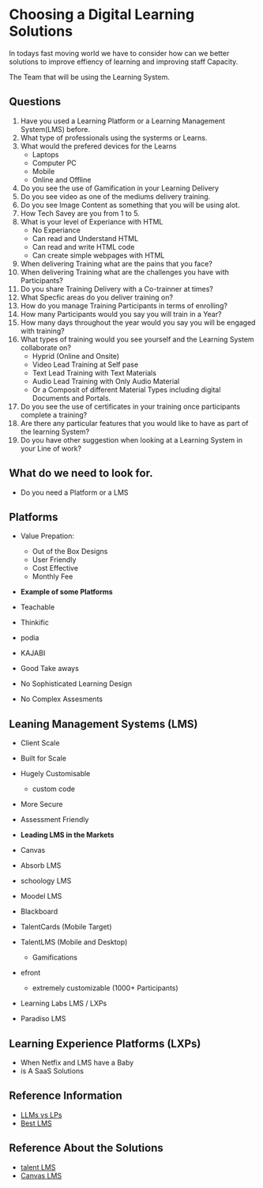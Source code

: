 # Choosing a Digital Learning Solutions
In todays fast moving world we have to consider how can we better solutions to improve effiency of learning and improving staff Capacity. 

The Team that will be using the Learning System. 

## Questions 
 01. Have you used a Learning Platform or a Learning Management System(LMS) before. 
 02.  What type of professionals using the systerms or Learns. 
 03. What would the prefered devices for the Learns 
     - Laptops
     - Computer PC 
     - Mobile 
     - Online and Offline 
 04. Do you see the use of Gamification in your Learning Delivery 
 05. Do you see video as one of the mediums delivery training. 
 06. Do you see Image Content as something that you will be using alot. 
 07. How Tech Savey are you from 1 to 5. 
 08. What is your level of Experiance with HTML 
     - No Experiance 
     - Can read and Understand HTML 
     - Can read and write HTML code 
     - Can create simple webpages with HTML
 09. When delivering Training what are the pains that you face? 
 10. When delivering Training what are the challenges you have with Participants?
 11. Do you share Training Delivery with a Co-trainner at times?
 12. What Specfic areas do you deliver training on?
 13. How do you manage Training Participants in terms of enrolling?
 14. How many Participants would you say you will train in a Year?
 15. How many days throughout the year would you say you will be engaged with training?
 16. What types of training would you see yourself and the Learning System collaborate on?
      - Hyprid (Online and Onsite)
      - Video Lead Training at Self pase 
      - Text Lead Training with Text Materials 
      - Audio Lead Training with Only Audio Material
      - Or a Composit of different Material Types including digital Documents and Portals. 
 17. Do you see the use of certificates in your training once participants complete a training? 
 18. Are there any particular features that you would like to have as part of the learning System?
 19. Do you have other suggestion when looking at a Learning System in your Line of work?






## What do we need to look for. 
- Do you need a Platform or a LMS 

## Platforms 
 - Value Prepation:
 	- Out of the Box Designs 
 	- User Friendly 
 	- Cost Effective 
 	 - Monthly Fee

 - **Example of some Platforms** 
  - Teachable 
  - Thinkific 
  - podia 
  - KAJABI 

 - Good Take aways 
  - No Sophisticated Learning Design 
  - No Complex Assesments 

## Leaning Management Systems (LMS) 
 - Client Scale 
 - Built for Scale 
 - Hugely Customisable 
     - custom code 
 - More Secure 
 - Assessment Friendly 

 - **Leading LMS in the Markets** 
  - Canvas
  - Absorb LMS 
  - schoology LMS 
  - Moodel LMS
  - Blackboard
  - TalentCards (Mobile Target)
  - TalentLMS (Mobile and Desktop)
    - Gamifications 
  - efront 
    - extremely customizable (1000+ Participants)
  - Learning Labs LMS / LXPs
  - Paradiso LMS  

## Learning Experience Platforms (LXPs)
 - When Netfix and LMS have a Baby 
 - is A SaaS Solutions 



## Reference Information 
- [LLMs vs LPs](https://www.youtube.com/watch?v=ahDA0v9aA8Q)
- [Best LMS](https://www.youtube.com/watch?v=n-zxq3Itg6w)


## Reference About the Solutions 
- [talent LMS](https://www.youtube.com/watch?v=ulxTuHGo4rw)
- [Canvas LMS](https://www.youtube.com/watch?v=IJIP0XCy9s0&list=PLit_70db88TTVKUlrn-xdwO02QtVN5JzP)




